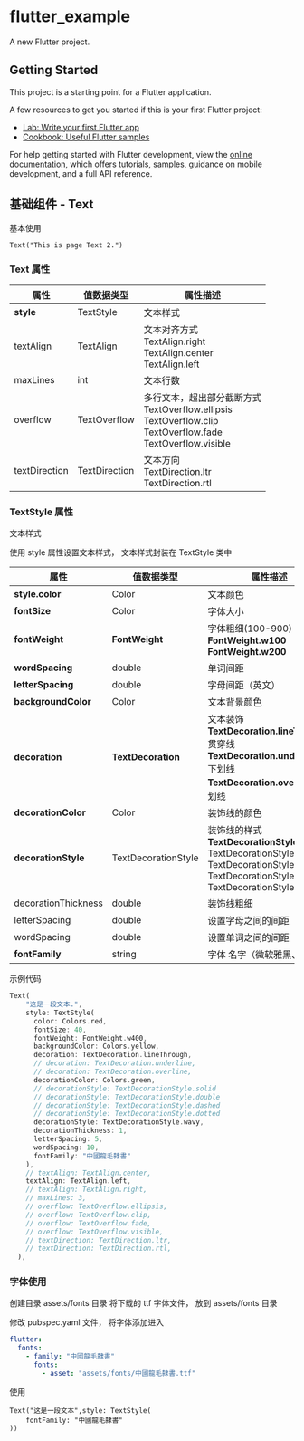 # flutter_example

A new Flutter project.

## Getting Started

This project is a starting point for a Flutter application.

A few resources to get you started if this is your first Flutter project:

- [Lab: Write your first Flutter app](https://docs.flutter.dev/get-started/codelab)
- [Cookbook: Useful Flutter samples](https://docs.flutter.dev/cookbook)

For help getting started with Flutter development, view the
[online documentation](https://docs.flutter.dev/), which offers tutorials,
samples, guidance on mobile development, and a full API reference.

## 基础组件 - Text


基本使用

```
Text("This is page Text 2.")
```

### Text 属性


| 属性          | 值数据类型    | 属性描述                                                     |
| ------------- | ------------- | ------------------------------------------------------------ |
| **style**     | TextStyle     | 文本样式                                                     |
| textAlign     | TextAlign     | 文本对齐方式<br>TextAlign.right<br/>TextAlign.center<br/>TextAlign.left |
| maxLines      | int           | 文本行数                                                     |
| overflow      | TextOverflow  | 多行文本，超出部分截断方式<br>TextOverflow.ellipsis<br/>TextOverflow.clip<br/>TextOverflow.fade<br/>TextOverflow.visible |
| textDirection | TextDirection | 文本方向<br>TextDirection.ltr<br/>TextDirection.rtl          |



### TextStyle 属性


文本样式

使用 style 属性设置文本样式， 文本样式封装在 TextStyle 类中

| 属性                | 值数据类型          | 属性描述                                                     |
| ------------------- | ------------------- | ------------------------------------------------------------ |
| **style.color**     | Color               | 文本颜色                                                     |
| **fontSize**        | Color               | 字体大小                                                     |
| **fontWeight**      | **FontWeight**      | 字体粗细(100-900)<br>**FontWeight.w100**<br>**FontWeight.w200**<br/> |
| **wordSpacing**     | double              | 单词间距                                                     |
| **letterSpacing**   | double              | 字母间距（英文）                                             |
| **backgroundColor** | Color               | 文本背景颜色                                                 |
| **decoration**      | **TextDecoration**  | 文本装饰<br>**TextDecoration.lineThrough** 贯穿线<br/>**TextDecoration.underline** 下划线<br>**TextDecoration.overline** 上划线 |
| **decorationColor** | Color               | 装饰线的颜色                                                 |
| **decorationStyle** | TextDecorationStyle | 装饰线的样式<br/>**TextDecorationStyle.solid**<br/>TextDecorationStyle.double<br/>TextDecorationStyle.dashed<br/>TextDecorationStyle.dotted<br/>TextDecorationStyle.wavy |
| decorationThickness | double              | 装饰线粗细                                                   |
| letterSpacing       | double              | 设置字母之间的间距                                           |
| wordSpacing         | double              | 设置单词之间的间距                                           |
| **fontFamily**      | string              | 字体 名字（微软雅黑、宋体）                                  |



示例代码

```dart
Text(
    "这是一段文本.",
    style: TextStyle(
      color: Colors.red,
      fontSize: 40,
      fontWeight: FontWeight.w400,
      backgroundColor: Colors.yellow,
      decoration: TextDecoration.lineThrough,
      // decoration: TextDecoration.underline,
      // decoration: TextDecoration.overline,
      decorationColor: Colors.green,
      // decorationStyle: TextDecorationStyle.solid
      // decorationStyle: TextDecorationStyle.double
      // decorationStyle: TextDecorationStyle.dashed
      // decorationStyle: TextDecorationStyle.dotted
      decorationStyle: TextDecorationStyle.wavy,
      decorationThickness: 1,
      letterSpacing: 5,
      wordSpacing: 10,
      fontFamily: "中國龍毛隸書"
    ),
    // textAlign: TextAlign.center,
    textAlign: TextAlign.left,
    // textAlign: TextAlign.right,
    // maxLines: 3,
    // overflow: TextOverflow.ellipsis,
    // overflow: TextOverflow.clip,
    // overflow: TextOverflow.fade,
    // overflow: TextOverflow.visible,
    // textDirection: TextDirection.ltr,
    // textDirection: TextDirection.rtl,
  ),
```

### 字体使用


创建目录 assets/fonts 目录
将下载的 ttf 字体文件， 放到 assets/fonts 目录

修改 pubspec.yaml 文件， 将字体添加进入

```yaml
flutter:
  fonts:
    - family: "中國龍毛隸書"
      fonts:
        - asset: "assets/fonts/中國龍毛隸書.ttf"
```

使用

````
Text("这是一段文本",style: TextStyle(
    fontFamily: "中國龍毛隸書"
))
````





